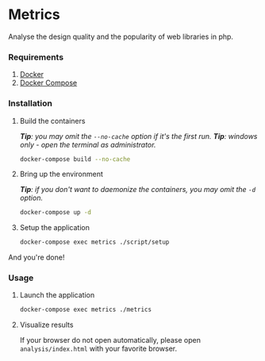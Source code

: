 # Metrics
Analyse the design quality and the popularity of web libraries in php.

### Requirements

1. [Docker](https://docs.docker.com/engine/installation/)
2. [Docker Compose](https://docs.docker.com/compose/install/)

### Installation

1. Build the containers

    ***Tip**: you may omit the `--no-cache` option if it's the first run.*
    ***Tip**: windows only - open the terminal as administrator.*
    
    ```bash
    docker-compose build --no-cache
    ```
   
2. Bring up the environment

    ***Tip**: if you don't want to daemonize the containers, you may omit the `-d` option.*
    
    ```bash
    docker-compose up -d
    ```

3. Setup the application

    ```bash
    docker-compose exec metrics ./script/setup
    ```

And you're done!

### Usage

1. Launch the application

    ```bash
    docker-compose exec metrics ./metrics
    ```
   
 2. Visualize results
 
    If your browser do not open automatically, please open `analysis/index.html` with your favorite browser.
